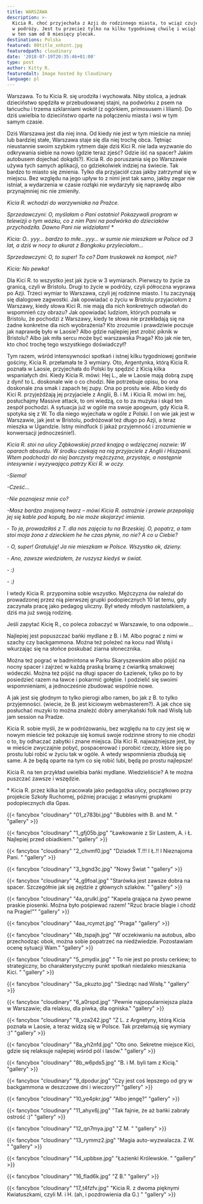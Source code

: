 ```yaml
---
title: WARSZAWA
description: >-
  Kicia R. choć przyjechała z Azji do rodzinnego miasta, to wciąż czuje, że jest
  w podróży. Jest tu przecież tylko na kilku tygodniową chwilę i wciąż spakowana
  w ten sam od 8 miesięcy plecak. 
destinations: Polska
featured: 00title_xnhznt.jpg
featuredpath: cloudinary
date: '2018-07-19T20:35:46+01:00'
type: post
author: Kitty R.
featuredalt: Image hosted by Cloudinary
language: pl
---
```

Warszawa. To tu Kicia R. się urodziła i wychowała. Niby stolica, a jednak dzieciństwo spędziła w przebudowanej stajni, na podwórku z psem na łańcuchu i trzema szklarniami wokół (z ogórkiem, primosusem i liliami). Do dziś uwielbia to dzieciństwo oparte na połączeniu miasta i wsi w tym samym czasie.

Dziś Warszawa jest dla niej inna. Od kiedy nie jest w tym mieście na mniej lub bardziej stałe, Warszawa staje się dla niej trochę obca. Tętniąc nieustannie swoim szybkim rytmem daje dziś Kici R. nie lada wyzwanie do odkrywania siebie na nowo (gdzie teraz zjeść? Gdzie iść na spacer? Jakim autobusem dojechać dokądś?). Kicia R. do poruszania się po Warszawie używa tych samych aplikacji, co gdziekolwiek indziej na świecie. Tak bardzo to miasto się zmienia. Tylko dla przyjaciół czas jakby zatrzymał się w miejscu. Bez względu na jego upływ to z nimi jest tak samo, jakby zegar nie istniał, a wydarzenia w czasie rozłąki nie wydarzyły się naprawdę albo przynajmniej nic nie zmieniły. 

_Kicia R. wchodzi do warzywniaka na Prażce._

_Sprzedawczyni: O, myślałam o Pani ostatnio! Pokazywali program w telewizji o tym wózku, co z nim Pani na podwórka do dzieciaków przychodziła. Dawno Pani nie widziałam! *_

_Kicia: O.. yyy... bardzo to miłe...yyy... w sumie nie mieszkam w Polsce od 3 lat, a dziś w nocy to akurat z Bangkoku przyleciałam..._

_Sprzedawczyni: O, to super! To co? Dam truskawek na kompot, nie?_

_Kicia: No pewka!_

Dla Kici R. to wszystko jest jak życie w 3 wymiarach. Pierwszy to życie za granicą, czyli w Bristolu. Drugi to życie w podróży, czyli półroczna wyprawa po Azji. Trzeci wymiar to Warszawa, czyli jej rodzinne miasto. I tu zaczynają się dialogowe zagwostki. Jak opowiadać o życiu w Bristolu przyjaciołom z Warszawy, kiedy słowa Kici R. nie mają dla nich konkretnych odwołań do wspomnień czy obrazu? Jak opowiadać ludziom, których poznała w Bristolu, że pochodzi z Warszawy, kiedy te słowa nie przekładają się na żadne konkretne dla nich wyobrażenia? Kto zrozumie i prawdziwie poczuje jak naprawdę było w Laosie? Albo gdzie najlepiej jest zrobić piknik w Bristolu? Albo jak miła sercu może być warszawska Praga? Kto jak nie ten, kto choć trochę tego wszystkiego doświadczył?

Tym razem, wśród intensywności spotkań i istnej kilku tygodniowej gonitwie gościny, Kicia R. przełamała te 3 wymiary. Oto, Argentynka, którą Kicia R. poznała w Laosie, przyjechała do Polski by spędzić z Kicią kilka wspaniałych dni. Kiedy Kicia R. mówi: Hej L., ale w Laosie mają dobrą zupę z dyni! to L. doskonale wie o co chodzi. Nie potrzebuje opisu, bo ona doskonale zna smak i zapach tej zupy. Ona po prostu wie. Albo kiedy do Kici R. przyjeżdżają jej przyjaciele z Anglii, B. i M. i Kicia R. mówi im: hej, posłuchajmy Massive attack, to oni wiedzą, co to za muzyka i skąd ten zespół pochodzi. A sytuacja już w ogóle ma swoje apogeum, gdy Kicia R. spotyka się z W. To dla niego wyjechała w ogóle z Polski. I on wie jak jest w Warszawie, jak jest w Bristolu, podróżował też długo po Azji, a teraz mieszka w Ugandzie. Istny mindfuck (i jakaż przyjemność i zrozumienie w konwersacji jednocześnie!).

_Kicia R. stoi na ulicy Ząbkowskiej przed knajpą o wdzięcznej nazwie: W oparach absurdu. W środku czekają na nią przyjaciele z Anglii i Hiszpanii. Wtem podchodzi do niej barczysty mężczyzna, przystaje, a następnie intesywnie i wyzywająco patrzy Kici R. w oczy._

_\-Siema!_

_\-Cześć…_

_\-Nie poznajesz mnie co?_

_\-Masz bardzo znajomą twarz – mówi Kicia R. ostrożnie i prawie przepalają jej się kable pod kopułą, bo nie może skojarzyć imienia._

_\- To ja, prowadziłaś z T. dla nas zajęcia tu na Brzeskiej. O, popatrz, a tam stoi moja żona z dzieckiem he he czas płynie, no nie? A co u Ciebie?_

_\- O, super! Gratuluję! Ja nie mieszkam w Polsce. Wszystko ok, dzieny._

_\- Ano, zawsze wiedziałem, że ruszysz kiedyś w świat._

_\- :)_

_\- :)_

I wtedy Kicia R. przypomina sobie wszystko. Mężczyzna ów należał do prowadzonej przez nią pierwszej grupki podopiecznych 10 lat temu, gdy zaczynała pracę jako pedagog uliczny. Był wtedy młodym nastolatkiem, a dziś ma już swoją rodzinę.  

Jeśli zapytać Kicię R., co poleca zobaczyć w Warszawie, to ona odpowie... 

Najlepiej jest popuszczać bańki mydlane z B. i M. Albo pograć z nimi w szachy czy backgammona. Można też poleżeć na kocu nad Wisłą i wkurzając się na słońce poskubać ziarna słonecznika. 

Można też pograć w badmintona w Parku Skaryszewskim albo pójść na nocny spacer i zajrzeć w każdą praską bramę z ćwiartką smakowej wódeczki. Można też pójść na długi spacer do Łazienek, tylko po to by posiedzieć razem na ławce i pokarmić gołębie. I podzielić się swoimi wspomnieniami, a jednocześnie zbudować wspólnie nowe. 

A jak jest się głodnym to tylko pierogi albo ramen, bo jak z B. to tylko przyjemności. (wiecie, że B. jest kiciowym webmasterem?). A jak chce się posłuchać muzyki to można znaleźć dobry amerykański folk nad Wisłą lub jam session na Pradze. 

Kicia R. sobie myśli, że w podróżowaniu, bez względu na to czy jest się w nowym mieście też pokazuje się komuś swoje rodzinne strony to nie chodzi o to, by odhaczać zabytki i znane miejsca. Dla Kici R. najważniejsze jest, by w mieście zwyczajnie pobyć, pospacerować i porobić rzeczy, które się po prostu lubi robić w życiu tak w ogóle. A wtedy wspomnienia zbudują się same. A że będą oparte na tym co się robić lubi, będą po prostu najlepsze!

Kicia R. na ten przykład uwielbia bańki mydlane. Wiedzieliście? A te można puszczać zawsze i wszędzie. 

\* Kicia R. przez kilka lat pracowała jako pedagożka ulicy, początkowo przy projekcie Szkoły Ruchomej, później pracując z własnymi grupkami podopiecznych dla Gpas.

{{< fancybox "cloudinary" "01_z783bi.jpg" "Bubbles with B. and M. " "gallery" >}}

{{< fancybox "cloudinary" "1_gfj05b.jpg" "Ławkowanie z Sir Lastem, A. i Ł. Najlepiej przed obiadkiem." "gallery" >}}

{{< fancybox "cloudinary" "2_chvmf0.jpg" "Dziadek T.!!! I Ł.!! I Nieznajoma Pani.  " "gallery" >}}

{{< fancybox "cloudinary" "3_bgnd3c.jpg" "Nowy Świat " "gallery" >}}

{{< fancybox "cloudinary" "4_g9foal.jpg" "Starówka jest zawsze dobra na spacer. Szczegółnie jak się zejdzie z głównych szlaków. " "gallery" >}}

{{< fancybox "cloudinary" "4a_qrulkl.jpg" "Kapela grająca na żywo pewne praskie piosenki. Można było pośpiewać razem! \"Rzuć bracie blagie i chodź na Pragie!\"" "gallery" >}}

{{< fancybox "cloudinary" "4aa_rcymzt.jpg" "Praga" "gallery" >}}

{{< fancybox "cloudinary" "4b_tspajh.jpg" "W oczekiwaniu na autobus, albo przechodząc obok, można sobie popatrzeć na niedźwiedzie. Pozostawiam ocenę sytuacji Wam." "gallery" >}}

{{< fancybox "cloudinary" "5_pmydix.jpg" "       To nie jest po prostu cerkiew; to strategiczny, bo charakterystyczny punkt spotkań niedaleko mieszkania Kici. " "gallery" >}}

{{< fancybox "cloudinary" "5a_pkuzto.jpg" "Siedząc nad Wisłą." "gallery" >}}

{{< fancybox "cloudinary" "6_a0rspd.jpg" "Pewnie najpopularniejsza plaża w Warszawie; dla relaksu, dla piwka, dla ogniska." "gallery" >}}

{{< fancybox "cloudinary" "8_vza242.jpg" "Z L. z Argnetyny, którą Kicia poznała w Laosie, a teraz widzą się w Polsce. Tak przełamują się wymiary :)" "gallery" >}}

{{< fancybox "cloudinary" "8a_yh2nfd.jpg" "Oto ono. Sekretne miejsce Kici, gdzie się relaksuje najlepiej wśród pól i lasów." "gallery" >}}

{{< fancybox "cloudinary" "8b_w6pds5.jpg" "B. i M. byli tam z Kicią." "gallery" >}}

{{< fancybox "cloudinary" "9_dpodur.jpg" "Czy jest coś lepszego od gry w backgammona w deszczowe dni i wieczory?" "gallery" >}}

{{< fancybox "cloudinary" "10_ye4pkr.jpg" "Albo jengę?" "gallery" >}}

{{< fancybox "cloudinary" "11_ahyx6j.jpg" "Tak fajnie, że aż bańki zabrały ostrość :)" "gallery" >}}

{{< fancybox "cloudinary" "12_qn7mya.jpg" "Z M. " "gallery" >}}

{{< fancybox "cloudinary" "13_rymmz2.jpg" "Magia auto-wyzwalacza. Z W. " "gallery" >}}

{{< fancybox "cloudinary" "14_upbbxe.jpg" "Łazienki Królewskie. " "gallery" >}}

{{< fancybox "cloudinary" "16_flad6k.jpg" "Z B." "gallery" >}}

{{< fancybox "cloudinary" "17_t4fzfv.jpg" "Kicia R. z dwoma pięknymi Kwiatuszkami, czyli M. i H. (ah, i pozdrowienia dla G.) " "gallery" >}}
